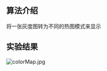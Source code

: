 ## 算法介绍
将一张灰度图转为不同的热图模式来显示  
## 实验结果
![colorMap.jpg](https://github.com/zhangqizky/cv-with-nlp/new/master/image/colorMap.jpg)
